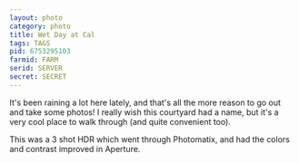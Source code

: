 ```yaml
---
layout: photo
category: photo
title: Wet Day at Cal
tags: TAGS
pid: 6753295103
farmid: FARM
serid: SERVER
secret: SECRET
---
```


It's been raining a lot here lately, and that's all the more reason to go out and take some photos! I really wish this courtyard had a name, but it's a very cool place to walk through (and quite convenient too).

This was a 3 shot HDR which went through Photomatix, and had the colors and contrast improved in Aperture.
